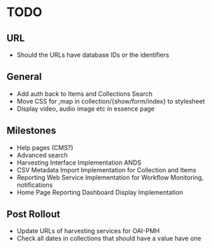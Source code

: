 # TODO

## URL
* Should the URLs have database IDs or the identifiers

## General
* Add auth back to Items and Collections Search
* Move CSS for ,map in collection/{show/form/index} to stylesheet
* Display video, audio image etc in essence page

## Milestones
* Help pages (CMS?)
* Advanced search
* Harvesting Interface Implementation ANDS
* CSV Metadata Import Implementation for Collection and Items
* Reporting Web Service Implementation for Workflow Monitoring, notifications
* Home Page Reporting Dashboard Display Implementation

## Post Rollout
* Update URLs of harvesting services for OAI-PMH
* Check all dates in collections that should have a value have one